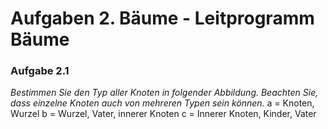 # Aufgaben 2. Bäume - Leitprogramm Bäume

### Aufgabe 2.1

*Bestimmen Sie den Typ aller Knoten in folgender Abbildung. Beachten Sie, dass einzelne Knoten auch von mehreren Typen sein können.*
a = Knoten, Wurzel
b = Wurzel, Vater, innerer Knoten
c = Innerer Knoten, Kinder, Vater
